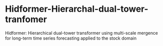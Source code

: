 # Hidformer-Hierarchal-dual-tower-tranfomer
Hidformer: Hierarchical dual-tower transformer using multi-scale mergence for long-term time series forecasting applied to the stock domain
